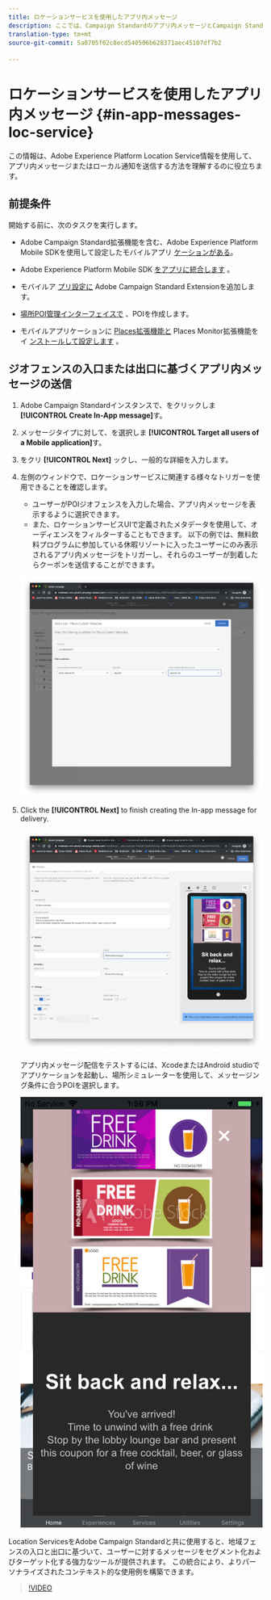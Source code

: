 ```yaml
---
title: ロケーションサービスを使用したアプリ内メッセージ
description: ここでは、Campaign Standardのアプリ内メッセージとCampaign Standardのキャンペーン標準のプッシュメッセージを使用する方法について説明します。
translation-type: tm+mt
source-git-commit: 5a0705f02c8ecd540506b628371aec45107df7b2

---
```



# ロケーションサービスを使用したアプリ内メッセージ {#in-app-messages-loc-service}

この情報は、Adobe Experience Platform Location Service情報を使用して、アプリ内メッセージまたはローカル通知を送信する方法を理解するのに役立ちます。

## 前提条件

開始する前に、次のタスクを実行します。

* Adobe Campaign Standard拡張機能を含む、Adobe Experience Platform Mobile SDKを使用して設定したモバイルアプリ [ケーションがある](https://aep-sdks.gitbook.io/docs/using-mobile-extensions/adobe-campaign-standard)。

* Adobe Experience Platform Mobile SDK [をアプリに統合します](https://aep-sdks.gitbook.io/docs/getting-started/get-the-sdk) 。
* モバイルア [プリ設定に](https://aep-sdks.gitbook.io/docs/using-mobile-extensions/adobe-campaign-standard) Adobe Campaign Standard Extensionを追加します。

* [場所POI管理インターフェイスで](/help/poi-mgmt-ui/create-a-poi-ui.md) 、POIを作成します。

* モバイルアプリケーションに [Places拡張機能と](/help/places-ext-aep-sdks/places-extension/places-extension.md) Places Monitor拡張機能をイ [ンストールして設定します](/help/places-ext-aep-sdks/places-monitor-extension/places-monitor-extension.md) 。

## ジオフェンスの入口または出口に基づくアプリ内メッセージの送信

1. Adobe Campaign Standardインスタンスで、をクリックしま **[!UICONTROL Create In-App message]**&#x200B;す。
1. メッセージタイプに対して、を選択しま **[!UICONTROL Target all users of a Mobile application]**&#x200B;す。
1. をクリ **[!UICONTROL Next]** ックし、一般的な詳細を入力します。
1. 左側のウィンドウで、ロケーションサービスに関連する様々なトリガーを使用できることを確認します。

   * ユーザーがPOIジオフェンスを入力した場合、アプリ内メッセージを表示するように選択できます。
   * また、ロケーションサービスUIで定義されたメタデータを使用して、オーディエンスをフィルターすることもできます。
   以下の例では、無料飲料プログラムに参加している休暇リゾートに入ったユーザーにのみ表示されるアプリ内メッセージをトリガーし、それらのユーザーが到着したらクーポンを送信することができます。

   ![「アプリ内メッセージ配置メタデータ」](/help/assets/last-entered-vacation.png)

1. Click the **[!UICONTROL Next]** to finish creating the In-app message for delivery.

   ![「イベントの作成」](/help/assets/prepare-ACS.png)

   アプリ内メッセージ配信をテストするには、XcodeまたはAndroid studioでアプリケーションを起動し、場所シミュレーターを使用して、メッセージング条件に合うPOIを選択します。

   ![「クーポンを飲む」](/help/assets/drink-coupon-on-app.png)

Location ServicesをAdobe Campaign Standardと共に使用すると、地域フェンスの入口と出口に基づいて、ユーザーに対するメッセージをセグメント化およびターゲット化する強力なツールが提供されます。 この統合により、よりパーソナライズされたコンテキスト的な使用例を構築できます。

>[!VIDEO](https://www.youtube.com/watch?v=ikiTTQw9c-o)